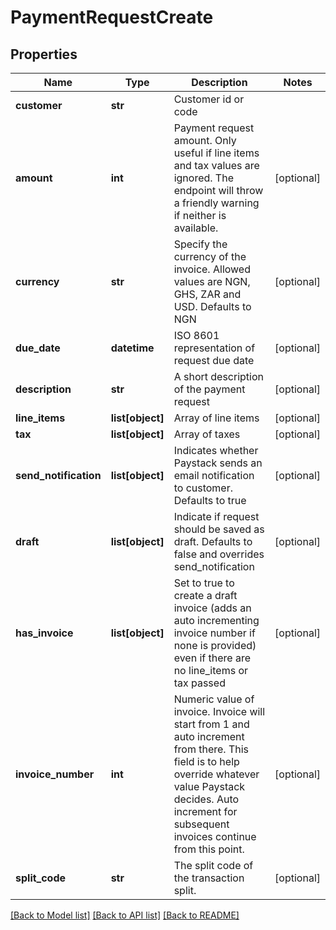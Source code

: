 # PaymentRequestCreate


## Properties
Name | Type | Description | Notes
------------ | ------------- | ------------- | -------------
**customer** | **str** | Customer id or code | 
**amount** | **int** | Payment request amount. Only useful if line items and tax values are ignored.  The endpoint will throw a friendly warning if neither is available. | [optional] 
**currency** | **str** | Specify the currency of the invoice. Allowed values are NGN, GHS, ZAR and USD. Defaults to NGN | [optional] 
**due_date** | **datetime** | ISO 8601 representation of request due date | [optional] 
**description** | **str** | A short description of the payment request | [optional] 
**line_items** | **list[object]** | Array of line items | [optional] 
**tax** | **list[object]** | Array of taxes | [optional] 
**send_notification** | **list[object]** | Indicates whether Paystack sends an email notification to customer. Defaults to true | [optional] 
**draft** | **list[object]** | Indicate if request should be saved as draft. Defaults to false and overrides send_notification | [optional] 
**has_invoice** | **list[object]** | Set to true to create a draft invoice (adds an auto incrementing invoice number if none is provided)  even if there are no line_items or tax passed | [optional] 
**invoice_number** | **int** | Numeric value of invoice. Invoice will start from 1 and auto increment from there. This field is to help  override whatever value Paystack decides. Auto increment for subsequent invoices continue from this point. | [optional] 
**split_code** | **str** | The split code of the transaction split. | [optional] 

[[Back to Model list]](../README.md#documentation-for-models) [[Back to API list]](../README.md#documentation-for-api-endpoints) [[Back to README]](../README.md)


